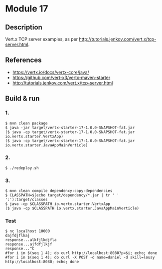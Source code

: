 # Module 17

## Description

Vert.x TCP server examples, as per http://tutorials.jenkov.com/vert.x/tcp-server.html.

## References

* https://vertx.io/docs/vertx-core/java/
* https://github.com/vert-x3/vertx-maven-starter
* http://tutorials.jenkov.com/vert.x/tcp-server.html

## Build & run

### 1.

```
$ mvn clean package
$ java -jar target/vertx-starter-17-1.0.0-SNAPSHOT-fat.jar
($ java -cp target/vertx-starter-17-1.0.0-SNAPSHOT-fat.jar io.vertx.starter.VertxApp)
($ java -cp target/vertx-starter-17-1.0.0-SNAPSHOT-fat.jar io.vertx.starter.JavaAppMainVerticle)
```

### 2.

```
$ ./redeploy.sh
```

### 3.

```
$ mvn clean compile dependency:copy-dependencies
$ CLASSPATH=$(echo target/dependency/*.jar | tr ' ' ':'):target/classes
$ java -cp $CLASSPATH io.vertx.starter.VertxApp
($ java -cp $CLASSPATH io.vertx.starter.JavaAppMainVerticle)
```

### Test

```
$ nc localhost 10000
dajfdjflkaj
response...alkfjlkdjfla
response...ajfdfjlkjf
response...^C
#for i in $(seq 1 4); do curl http://localhost:8080?p=$i; echo; done
#for i in $(seq 1 4); do curl -X POST -d name=daniel -d skill=lousy http://localhost:8080; echo; done
```
